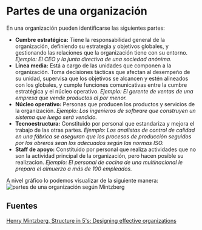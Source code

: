 # Partes de una organización

En una organización pueden identificarse las siguientes partes:
* **Cumbre estratégica:** Tiene la responsabilidad general de la organización, definiendo su estrategia y objetivos globales, y gestionando las relaciones que la organización tiene con su entorno. *Ejemplo: El CEO y la junta directiva de una sociedad anónima.*
* **Línea media:** Está a cargo de las unidades que componen a la organización. Toma decisiones tácticas que afectan al desempeño de su unidad, supervisa que los objetivos se alcancen y estén alineados con los globales, y cumple funciones comunicativas entre la cumbre estratégica y el núcleo operativo. *Ejemplo: El gerente de ventas de una empresa que vende productos al por menor.*
* **Núcleo operativo:** Personas que producen los productos y servicios de la organización. *Ejemplo: Los ingenieros de software que construyen un sistema que luego será vendido.*
* **Tecnoestructura:** Constituido por personal que estandariza y mejora el trabajo de las otras partes. *Ejemplo: Los analistas de control de calidad en una fábrica se aseguran que los procesos de producción seguidos por los obreros sean los adecuados según las normas ISO.*
* **Staff de apoyo:** Constituido por personal que realiza actividades que no son la actividad principal de la organización, pero hacen posible su realizacion. *Ejemplo: El personal de cocina de una multinacional le prepara el almuerzo a más de 100 empleados.*

A nivel gráfico lo podemos visualizar de la siguiente manera:\
![partes de una organización según Mintzberg](https://upload.wikimedia.org/wikipedia/commons/8/81/Technostructure.svg)

## Fuentes
[Henry Mintzberg, Structure in 5's: Designing effective organizations](https://mintzberg.org/books/structure-5s-designing-effective-organizations)